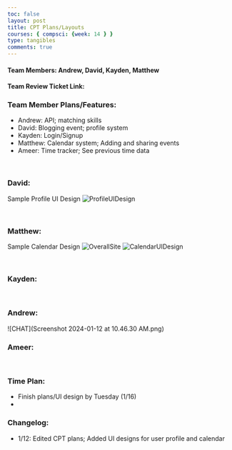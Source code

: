 ```yaml
---
toc: false
layout: post
title: CPT Plans/Layouts
courses: { compsci: {week: 14 } } 
type: tangibles
comments: true
---
```


#### Team Members: Andrew, David, Kayden, Matthew

####  Team Review Ticket Link: 

### Team Member	Plans/Features:
* Andrew: API; matching skills
* David: Blogging event; profile system
* Kayden: Login/Signup
* Matthew: Calendar system; Adding and sharing events
* Ameer: Time tracker; See previous time data

<br>

### David:
Sample Profile UI Design
![ProfileUIDesign](https://files.catbox.moe/5vurxp.png)

<br>

### Matthew:
Sample Calendar Design
![OverallSite](https://files.catbox.moe/kte5ah.png)
![CalendarUIDesign](https://files.catbox.moe/byxjak.png)

<br>

### Kayden:

<br>

### Andrew:

![CHAT](Screenshot 2024-01-12 at 10.46.30 AM.png)
<br>

### Ameer:

<br>

### Time Plan:
* Finish plans/UI design by Tuesday (1/16)
* 

### Changelog:
* 1/12: Edited CPT plans; Added UI designs for user profile and calendar
